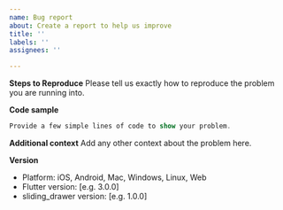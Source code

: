 ```yaml
---
name: Bug report
about: Create a report to help us improve
title: ''
labels: ''
assignees: ''

---
```


**Steps to Reproduce**
Please tell us exactly how to reproduce the problem you are running into.

**Code sample**
```dart
Provide a few simple lines of code to show your problem.
```

**Additional context**
Add any other context about the problem here.

**Version**
 - Platform: iOS, Android, Mac, Windows, Linux, Web
 - Flutter version: [e.g. 3.0.0]
 - sliding_drawer version: [e.g. 1.0.0]
